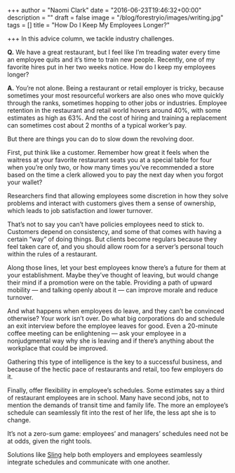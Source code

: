 +++
author = "Naomi Clark"
date = "2016-06-23T19:46:32+00:00"
description = ""
draft = false
image = "/blog/forestryio/images/writing.jpg"
tags = []
title = "How Do I Keep My Employees Longer?"

+++
In this advice column, we tackle industry challenges.

**Q.** We have a great restaurant, but I feel like I’m treading water every time an employee quits and it’s time to train new people. Recently, one of my favorite hires put in her two weeks notice. How do I keep my employees longer?

**A.** You’re not alone. Being a restaurant or retail employer is tricky, because sometimes your most resourceful workers are also ones who move quickly through the ranks, sometimes hopping to other jobs or industries. Employee retention in the restaurant and retail world hovers around 40%, with some estimates as high as 63%. And the cost of hiring and training a replacement can sometimes cost about 2 months of a typical worker’s pay.

But there are things you can do to slow down the revolving door.

First, put think like a customer. Remember how great it feels when the waitress at your favorite restaurant seats you at a special table for four when you’re only two, or how many times you’ve recommended a store based on the time a clerk allowed you to pay the next day when you forgot your wallet?

Researchers find that allowing employees some discretion in how they solve problems and interact with customers gives them a sense of ownership, which leads to job satisfaction and lower turnover.

That’s not to say you can’t have policies employees need to stick to. Customers depend on consistency, and some of that comes with having a certain “way” of doing things. But clients become regulars because they feel taken care of, and you should allow room for a server’s personal touch within the rules of a restaurant.

Along those lines, let your best employees know there’s a future for them at your establishment. Maybe they’ve thought of leaving, but would change their mind if a promotion were on the table. Providing a path of upward mobility — and talking openly about it — can improve morale and reduce turnover.

And what happens when employees do leave, and they can’t be convinced otherwise? Your work isn’t over. Do what big corporations do and schedule an exit interview before the employee leaves for good. Even a 20-minute coffee meeting can be enlightening — ask your employee in a nonjudgmental way why she is leaving and if there’s anything about the workplace that could be improved.

Gathering this type of intelligence is the key to a successful business, and because of the hectic pace of restaurants and retail, too few employers do it.

Finally, offer flexibility in employee’s schedules. Some estimates say a third of restaurant employees are in school. Many have second jobs, not to mention the demands of transit time and family life. The more an employee’s schedule can seamlessly fit into the rest of her life, the less apt she is to change.

It’s not a zero-sum game: employees’ and managers’ schedules need not be at odds, given the right tools.

Solutions like [Sling](https://getsling.com) help both employers and employees seamlessly integrate schedules and communicate with one another.